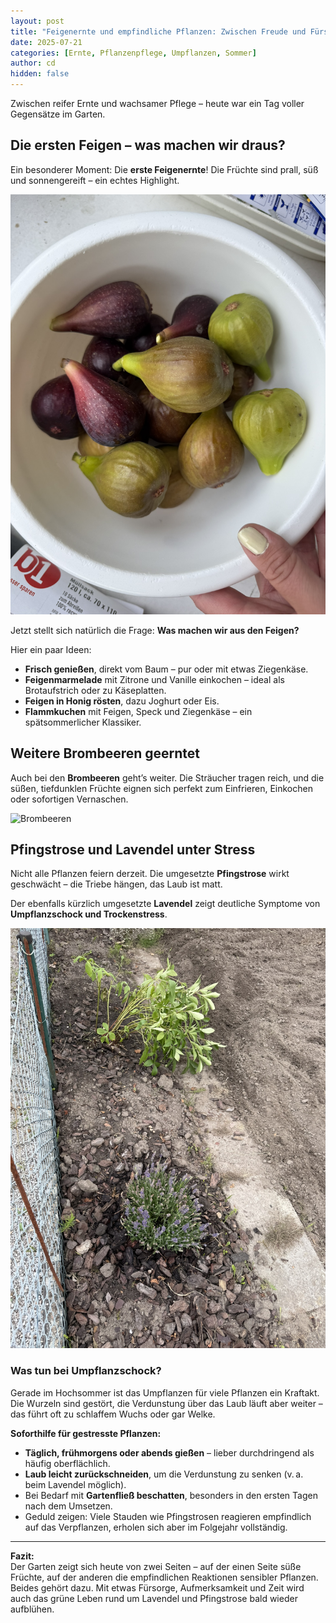 ```yaml
---
layout: post
title: "Feigenernte und empfindliche Pflanzen: Zwischen Freude und Fürsorge"
date: 2025-07-21
categories: [Ernte, Pflanzenpflege, Umpflanzen, Sommer]
author: cd
hidden: false
---
```


Zwischen reifer Ernte und wachsamer Pflege – heute war ein Tag voller Gegensätze im Garten.

## Die ersten Feigen – was machen wir draus?

Ein besonderer Moment: Die **erste Feigenernte**! Die Früchte sind prall, süß und sonnengereift – ein echtes Highlight.

![Feigen](/assets/images/2025-07-21/feigen.JPEG)

Jetzt stellt sich natürlich die Frage: **Was machen wir aus den Feigen?**

Hier ein paar Ideen:

- **Frisch genießen**, direkt vom Baum – pur oder mit etwas Ziegenkäse.
- **Feigenmarmelade** mit Zitrone und Vanille einkochen – ideal als Brotaufstrich oder zu Käseplatten.
- **Feigen in Honig rösten**, dazu Joghurt oder Eis.
- **Flammkuchen** mit Feigen, Speck und Ziegenkäse – ein spätsommerlicher Klassiker.

## Weitere Brombeeren geerntet

Auch bei den **Brombeeren** geht’s weiter. Die Sträucher tragen reich, und die süßen, tiefdunklen Früchte eignen sich perfekt zum Einfrieren, Einkochen oder sofortigen Vernaschen.

![Brombeeren](/assets/images/2025-07-21/brombeeren.JPEG)

## Pfingstrose und Lavendel unter Stress

Nicht alle Pflanzen feiern derzeit. Die umgesetzte **Pfingstrose** wirkt geschwächt – die Triebe hängen, das Laub ist matt.

Der ebenfalls kürzlich umgesetzte **Lavendel** zeigt deutliche Symptome von **Umpflanzschock und Trockenstress**.

![Umpflanzschock](/assets/images/2025-07-21/umgesetzt_platt.JPEG)

### Was tun bei Umpflanzschock?

Gerade im Hochsommer ist das Umpflanzen für viele Pflanzen ein Kraftakt. Die Wurzeln sind gestört, die Verdunstung über das Laub läuft aber weiter – das führt oft zu schlaffem Wuchs oder gar Welke.

**Soforthilfe für gestresste Pflanzen:**

- **Täglich, frühmorgens oder abends gießen** – lieber durchdringend als häufig oberflächlich.
- **Laub leicht zurückschneiden**, um die Verdunstung zu senken (v. a. beim Lavendel möglich).
- Bei Bedarf mit **Gartenfließ beschatten**, besonders in den ersten Tagen nach dem Umsetzen.
- Geduld zeigen: Viele Stauden wie Pfingstrosen reagieren empfindlich auf das Verpflanzen, erholen sich aber im Folgejahr vollständig.

---

**Fazit:**  
Der Garten zeigt sich heute von zwei Seiten – auf der einen Seite süße Früchte, auf der anderen die empfindlichen Reaktionen sensibler Pflanzen. Beides gehört dazu. Mit etwas Fürsorge, Aufmerksamkeit und Zeit wird auch das grüne Leben rund um Lavendel und Pfingstrose bald wieder aufblühen.
